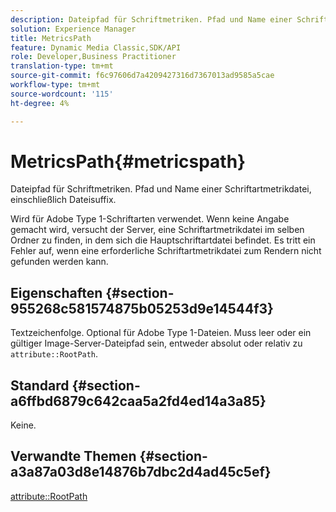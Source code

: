 ```yaml
---
description: Dateipfad für Schriftmetriken. Pfad und Name einer Schriftartmetrikdatei, einschließlich Dateisuffix.
solution: Experience Manager
title: MetricsPath
feature: Dynamic Media Classic,SDK/API
role: Developer,Business Practitioner
translation-type: tm+mt
source-git-commit: f6c97606d7a4209427316d7367013ad9585a5cae
workflow-type: tm+mt
source-wordcount: '115'
ht-degree: 4%

---
```



# MetricsPath{#metricspath}

Dateipfad für Schriftmetriken. Pfad und Name einer Schriftartmetrikdatei, einschließlich Dateisuffix.

Wird für Adobe Type 1-Schriftarten verwendet. Wenn keine Angabe gemacht wird, versucht der Server, eine Schriftartmetrikdatei im selben Ordner zu finden, in dem sich die Hauptschriftartdatei befindet. Es tritt ein Fehler auf, wenn eine erforderliche Schriftartmetrikdatei zum Rendern nicht gefunden werden kann.

## Eigenschaften {#section-955268c581574875b05253d9e14544f3}

Textzeichenfolge. Optional für Adobe Type 1-Dateien. Muss leer oder ein gültiger Image-Server-Dateipfad sein, entweder absolut oder relativ zu `attribute::RootPath`.

## Standard {#section-a6ffbd6879c642caa5a2fd4ed14a3a85}

Keine.

## Verwandte Themen {#section-a3a87a03d8e14876b7dbc2d4ad45c5ef}

[attribute::RootPath](/help/aem-is-ir-api/is-api/image-catalog/image-serving-api-ref/c-image-catalog-reference/c-attributes-reference/r-rootpath.md)
